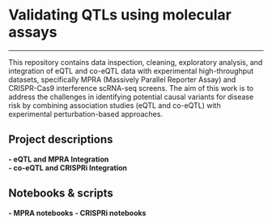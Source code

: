 # Validating QTLs using molecular assays
***
This repository contains data inspection, cleaning, exploratory analysis, and integration of eQTL and co-eQTL data with experimental high-throughput datasets, specifically MPRA (Massively Parallel Reporter Assay) and CRISPR-Cas9 interference scRNA-seq screens. 
The aim of this work is to address the challenges in identifying potential causal variants for disease risk by combining association studies (eQTL and co-eQTL) with experimental perturbation-based approaches.

## Project descriptions
**- eQTL and MPRA Integration** <br>
**- co-eQTL and CRISPRi Integration**

## Notebooks & scripts
**- MPRA notebooks**
**- CRISPRi notebooks**
